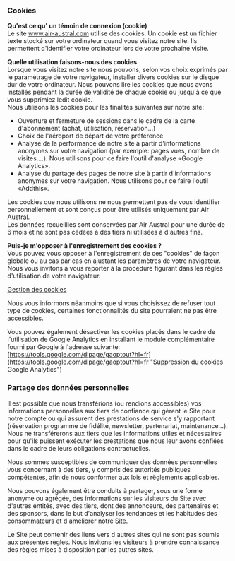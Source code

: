 ### Cookies

**Qu'est ce qu' un témoin de connexion (cookie)**  
Le site www.air-austral.com utilise des cookies. Un cookie est un fichier texte stocké sur votre ordinateur quand vous visitez notre site. Ils permettent d'identifier votre ordinateur lors de votre prochaine visite.

**Quelle utilisation faisons-nous des cookies**  
Lorsque vous visitez notre site nous pouvons, selon vos choix exprimés par le paramétrage de votre navigateur, installer divers cookies sur le disque dur de votre ordinateur. Nous pouvons lire les cookies que nous avons installés pendant la durée de validité de chaque cookie ou jusqu'à ce que vous supprimiez ledit cookie.  
Nous utilisons les cookies pour les finalités suivantes sur notre site:

* Ouverture et fermeture de sessions dans le cadre de la carte d'abonnement (achat, utilisation, réservation…)
* Choix de l'aéroport de départ de votre préférence
* Analyse de la performance de notre site à partir d'informations anonymes sur votre navigation (par exemple: pages vues, nombre de visites….). Nous utilisons pour ce faire l'outil d'analyse «Google Analytics».
* Analyse du partage des pages de notre site à partir d'informations anonymes sur votre navigation. Nous utilisons pour ce faire l'outil «Addthis».

Les cookies que nous utilisons ne nous permettent pas de vous identifier personnellement et sont conçus pour être utilisés uniquement par Air Austral.  
Les données recueillies sont conservées par Air Austral pour une durée de 6 mois et ne sont pas cédées à des tiers ni utilisées à d'autres fins.

  
**Puis-je m'opposer à l'enregistrement des cookies ?**  
Vous pouvez vous opposer à l'enregistrement de ces "cookies" de façon globale ou au cas par cas en ajustant les paramètres de votre navigateur. Nous vous invitons à vous reporter à la procédure figurant dans les règles d'utilisation de votre navigateur.

[Gestion des cookies](https://www.air-austral.com/mentions-legales.html?_gl=1%2A1325pk3%2A_ga%2AOTg3ODg2ODg4LjE3NTQ5OTg1Mjg.%2A_ga_4W5PBRS47N%2AczE3NTYwMTc2NDYkbzUkZzEkdDE3NTYwMTgyNDAkajYwJGwwJGgw%2A_gcl_au%2ANTg1MDM0NTE5LjE3NTQ5OTg1Mjg.#)

Nous vous informons néanmoins que si vous choisissez de refuser tout type de cookies, certaines fonctionnalités du site pourraient ne pas être accessibles.

Vous pouvez également désactiver les cookies placés dans le cadre de l'utilisation de Google Analytics en installant le module complémentaire fourni par Google à l'adresse suivante: [https://tools.google.com/dlpage/gaoptout?hl=fr](https://tools.google.com/dlpage/gaoptout?hl=fr "Suppression du cookies Google Analytics")

### Partage des données personnelles

Il est possible que nous transférions (ou rendions accessibles) vos informations personnelles aux tiers de confiance qui gèrent le Site pour notre compte ou qui assurent des prestations de service s'y rapportant (réservation programme de fidélité, newsletter, partenariat, maintenance…). Nous ne transférerons aux tiers que les informations utiles et nécessaires pour qu'ils puissent exécuter les prestations que nous leur avons confiées dans le cadre de leurs obligations contractuelles.

Nous sommes susceptibles de communiquer des données personnelles vous concernant à des tiers, y compris des autorités publiques compétentes, afin de nous conformer aux lois et règlements applicables.

Nous pouvons également être conduits à partager, sous une forme anonyme ou agrégée, des informations sur les visiteurs du Site avec d'autres entités, avec des tiers, dont des annonceurs, des partenaires et des sponsors, dans le but d'analyser les tendances et les habitudes des consommateurs et d'améliorer notre Site.

Le Site peut contenir des liens vers d'autres sites qui ne sont pas soumis aux présentes règles. Nous invitons les visiteurs à prendre connaissance des règles mises à disposition par les autres sites.